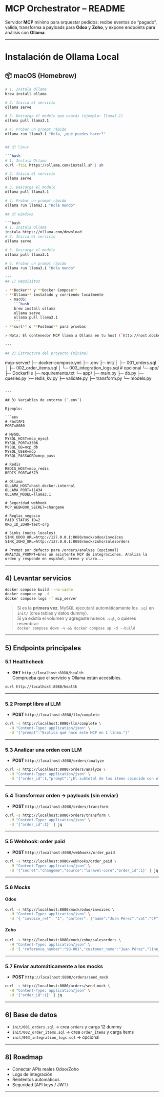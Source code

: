 # MCP Orchestrator – README

Servidor **MCP** mínimo para orquestar pedidos: recibe eventos de “pagado”, valida, transforma a payloads para **Odoo** y **Zoho**, y expone endpoints para análisis con **Ollama**.

---
# Instalación de Ollama Local

## 📦 macOS (Homebrew)

```bash
# 1. Instala Ollama
brew install ollama

# 2. Inicia el servicio
ollama serve

# 3. Descarga el modelo que usarás (ejemplo: llama3.1)
ollama pull llama3.1

# 4. Probar un prompt rápido
ollama run llama3.1 "Hola, ¿qué puedes hacer?"


## 📦 linux

```bash
# 1. Instala Ollama
curl -fsSL https://ollama.com/install.sh | sh

# 2. Inicia el servicio
ollama serve

# 3. Descarga el modelo
ollama pull llama3.1

# 4. Probar un prompt rápido
ollama run llama3.1 "Hola mundo"

## 📦 windows

```bash
# 1. Instala Ollama
instala https://ollama.com/download
# 2. Inicia el servicio
ollama serve

# 3. Descarga el modelo
ollama pull llama3.1

# 4. Probar un prompt rápido
ollama run llama3.1 "Hola mundo"

---
## 1) Requisitos

- **Docker** y **Docker Compose**
- **Ollama** instalado y corriendo localmente  
  - macOS:
    ```bash
    brew install ollama
    ollama serve
    ollama pull llama3.1
    ```
- **curl** o **Postman** para pruebas

> Nota: El contenedor MCP llama a Ollama en tu host (`http://host.docker.internal:11434`). Asegúrate de tener `ollama serve` activo.

---

## 2) Estructura del proyecto (mínima)

```
mcp-server/
├─ docker-compose.yml
├─ .env
├─ init/
│  ├─ 001_orders.sql
│  ├─ 002_order_items.sql
│  └─ 003_integration_logs.sql   # opcional
└─ app/
   ├─ Dockerfile
   ├─ requirements.txt
   └─ app/
      ├─ main.py
      ├─ db.py
      ├─ queries.py
      ├─ redis_kv.py
      ├─ validate.py
      ├─ transform.py
      └─ models.py
```

---

## 3) Variables de entorno (`.env`)

Ejemplo:

```env
# FastAPI
PORT=8080

# MySQL
MYSQL_HOST=mcp_mysql
MYSQL_PORT=3306
MYSQL_DB=mcp_db
MYSQL_USER=mcp
MYSQL_PASSWORD=mcp_pass

# Redis
REDIS_HOST=mcp_redis
REDIS_PORT=6379

# Ollama
OLLAMA_HOST=host.docker.internal
OLLAMA_PORT=11434
OLLAMA_MODEL=llama3.1

# Seguridad webhook
MCP_WEBHOOK_SECRET=changeme

# Reglas negocio
PAID_STATUS_ID=2
ORG_ID_ZOHO=test-org

# Sinks (mocks locales)
SINK_ODOO_URL=http://127.0.0.1:8080/mock/odoo/invoices
SINK_ZOHO_URL=http://127.0.0.1:8080/mock/zoho/salesorders

# Prompt por defecto para /orders/analyze (opcional)
ANALYZE_PROMPT=Eres un asistente MCP de integraciones. Analiza la orden y responde en español, breve y claro...
```

---

## 4) Levantar servicios

```bash
docker compose build --no-cache
docker compose up -d
docker compose logs -f mcp_server
```

> Si es la **primera vez**, MySQL ejecutará automáticamente los `.sql` en `init/` (crea tablas y datos dummy).  
> Si ya existía el volumen y agregaste nuevos `.sql`, o quieres resembrar:  
> `docker compose down -v && docker compose up -d --build`

---

## 5) Endpoints principales

### 5.1 Healthcheck
- **GET** `http://localhost:8080/health`  
Comprueba que el servicio y Ollama están accesibles.

```bash
curl http://localhost:8080/health
```

---

### 5.2 Prompt libre al LLM
- **POST** `http://localhost:8080/llm/complete`

```bash
curl -s http://localhost:8080/llm/complete \
  -H "Content-Type: application/json" \
  -d '{"prompt":"Explica qué hace este MCP en 1 línea."}'
```

---

### 5.3 Analizar una orden con LLM
- **POST** `http://localhost:8080/orders/analyze`

```bash
curl -s http://localhost:8080/orders/analyze \
  -H "Content-Type: application/json" \
  -d '{"order_id":1,"prompt":"¿El subtotal de los items coincide con el total de la orden?"}' | jq
```

---

### 5.4 Transformar orden → payloads (sin enviar)
- **POST** `http://localhost:8080/orders/transform`

```bash
curl -s http://localhost:8080/orders/transform \
  -H "Content-Type: application/json" \
  -d '{"order_id":1}' | jq
```

---

### 5.5 Webhook: order paid
- **POST** `http://localhost:8080/webhooks/order_paid`

```bash
curl -s http://localhost:8080/webhooks/order_paid \
  -H "Content-Type: application/json" \
  -d '{"secret":"changeme","source":"laravel-core","order_id":1}' | jq
```

---

### 5.6 Mocks

#### Odoo
```bash
curl -s http://localhost:8080/mock/odoo/invoices \
  -H "Content-Type: application/json" \
  -d '{ "invoice_ref": "1", "partner": {"name":"Juan Pérez","vat":"CF","email":"juan@example.com","phone":"5555-1234", "address":{"street":"Av. Reforma 123","city":"Guatemala","state":"Guatemala","country":"GT"}}, "currency":"GTQ", "invoice_lines":[{"name":"Item","quantity":1,"price_unit":10.0,"tax_amount":0,"subtotal":10.0}], "total_expected":10.0 }' | jq
```

#### Zoho
```bash
curl -s http://localhost:8080/mock/zoho/salesorders \
  -H "Content-Type: application/json" \
  -d '{ "reference_number":"SO-001","customer_name":"Juan Pérez","line_items":[{"name":"Item","quantity":1,"rate":10.0}] }' | jq
```

---

### 5.7 Enviar automáticamente a los mocks
- **POST** `http://localhost:8080/orders/send_mock`

```bash
curl -s http://localhost:8080/orders/send_mock \
  -H "Content-Type: application/json" \
  -d '{"order_id":1}' | jq
```

---

## 6) Base de datos

- `init/001_orders.sql` → crea `orders` y carga 12 dummy
- `init/002_order_items.sql` → crea `order_items` y carga ítems
- `init/003_integration_logs.sql` → opcional

---


## 8) Roadmap

- Conectar APIs reales Odoo/Zoho
- Logs de integración
- Reintentos automáticos
- Seguridad (API keys / JWT)

---
